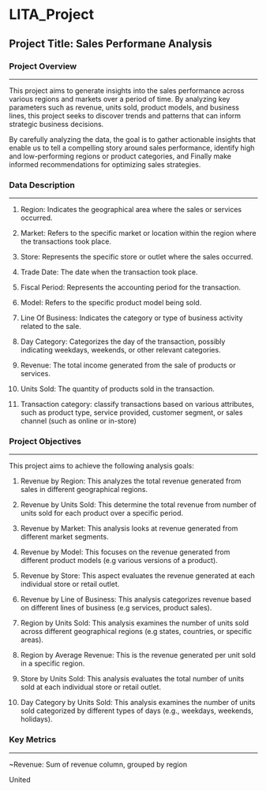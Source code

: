 # LITA_Project

## Project Title: Sales Performane Analysis

### Project Overview
_ _ _
This project aims to generate insights into the sales performance across various regions and markets over a period of time. By analyzing key parameters such as revenue, units sold, product models, and business lines, this project seeks to discover trends and patterns that can inform strategic business decisions.

By carefully analyzing the data, the goal is to gather actionable insights that enable us to tell a compelling story around sales performance, identify high and low-performing regions or product categories, and Finally make informed recommendations for optimizing sales strategies.

### Data Description
_ _ _
1. Region: Indicates the geographical area where the sales or services occurred.

2. Market: Refers to the specific market or location within the region where the transactions took place.

3. Store: Represents the specific store or outlet where the sales occurred.

4. Trade Date: The date when the transaction took place.

5. Fiscal Period: Represents the accounting period for the transaction.

6. Model: Refers to the specific product model being sold.

7. Line Of Business: Indicates the category or type of business activity related to the sale.

8. Day Category: Categorizes the day of the transaction, possibly indicating weekdays, weekends, or other relevant categories.

9. Revenue: The total income generated from the sale of products or services.

10. Units Sold: The quantity of products sold in the transaction.
 
11. Transaction category: classify transactions based on various attributes, such as product type, service provided, customer segment, or sales channel (such as online or in-store)
    
### Project Objectives
_ _ _
This project aims to achieve the following analysis goals:

1. Revenue by Region: This analyzes the total revenue generated from sales in different geographical regions.
  
2. Revenue by Units Sold: This determine the total revenue from number of units sold for each product over a specific period.

3. Revenue by Market: This analysis looks at revenue generated from different market segments.

4. Revenue by Model: This focuses on the revenue generated from different product models (e.g various versions of a product).

5. Revenue by Store: This aspect evaluates the revenue generated at each individual store or retail outlet.

6. Revenue by Line of Business: This analysis categorizes revenue based on different lines of business (e.g services, product sales).
   
7. Region by Units Sold: This analysis examines the number of units sold across different geographical regions (e.g states, countries, or specific areas).
   
8. Region by Average Revenue: This is the revenue generated per unit sold in a specific region.

9. Store by Units Sold: This analysis evaluates the total number of units sold at each individual store or retail outlet.

10. Day Category by Units Sold: This analysis examines the number of units sold categorized by different types of days (e.g., weekdays, weekends, holidays).

### Key Metrics
_ _ _
~Revenue: Sum of revenue column, grouped by region 

United 
